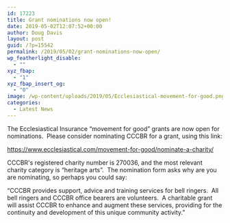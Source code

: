 ```yaml
---
id: 17223
title: Grant nominations now open!
date: 2019-05-02T12:07:52+00:00
author: Doug Davis
layout: post
guid: /?p=15542
permalink: /2019/05/02/grant-nominations-now-open/
wp_featherlight_disable:
  - ""
xyz_fbap:
  - "1"
xyz_fbap_insert_og:
  - "0"
image: /wp-content/uploads/2019/05/Ecclesiastical-movement-for-good.png
categories:
  - Latest News
---
```

The Ecclesiastical Insurance &#8220;movement for good&#8221; grants are now open for nominations.  Please consider nominating CCCBR for a grant, using this link:

<https://www.ecclesiastical.com/movement-for-good/nominate-a-charity/>

CCCBR&apos;s registered charity number is 270036, and the most relevant charity category is &#8220;heritage arts&#8221;.  The nomination form asks why are you are nominating, so perhaps you could say:

&#8220;CCCBR provides support, advice and training services for bell ringers.  All bell ringers and CCCBR office bearers are volunteers.  A charitable grant will assist CCCBR to enhance and augment these services, providing for the continuity and development of this unique community activity.&#8221;
